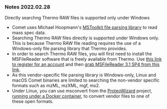 ### Notes 2022.02.28

Directly searchng Thermo RAW files is supported only under Windows

- Comet uses Michael Hoopmann's [MSToolkit file parsing library](https://github.com/mhoopmann/mstoolkit)
to read mass spec data.
- Searching Thermo RAW files directly is supported under Windows only. This is
because Thermo RAW file reading requires the use of a Windows-only file parsing
library that Thermo provides.
- In order to search Thermo RAW files, you will first need to install
the MSFileReader software that is freely available from Thermo.
Use [this link to register for an account](https://thermo.flexnetoperations.com/control/thmo/login)
and then [grab MSFileReader 3.1 SP4 from this link](https://thermo.flexnetoperations.com/control/thmo/download?element=8554997).
- As this vendor-specific file parsing library is Windows-only, Linux
and macOS Comet binaries are limited to searching the non-vendor specific
formats such as mzML, mzXML, mgf, ms2.
- Under Linux, you can use msconvert from the [ProteoWizard](https://proteowizard.sourceforge.io/) project,
[running under a Docker container](https://hub.docker.com/r/chambm/pwiz-skyline-i-agree-to-the-vendor-licenses),
to convert vendor files to one of these open formats.

